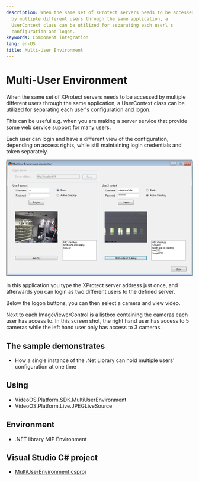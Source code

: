 ```yaml
---
description: When the same set of XProtect servers needs to be accessed
  by multiple different users through the same application, a
  UserContext class can be utilized for separating each user\'s
  configuration and logon.
keywords: Component integration
lang: en-US
title: Multi-User Environment
---
```


# Multi-User Environment

When the same set of XProtect servers needs to be accessed by multiple
different users through the same application, a UserContext class can be
utilized for separating each user\'s configuration and logon.

This can be useful e.g. when you are making a server service that
provide some web service support for many users.

Each user can login and have a different view of the configuration,
depending on access rights, while still maintaining login credentials
and token separately.

![](MultiUserEnvironment1.png)

In this application you type the XProtect server address just once, and
afterwards you can login as two different users to the defined server.

Below the logon buttons, you can then select a camera and view video.

Next to each ImageViewerControl is a listbox containing the cameras each
user has access to. In this screen shot, the right hand user has access
to 5 cameras while the left hand user only has access to 3 cameras.

## The sample demonstrates

-   How a single instance of the .Net Library can hold multiple users\'
    configuration at one time

## Using

-   VideoOS.Platform.SDK.MultiUserEnvironment
-   VideoOS.Platform.Live.JPEGLiveSource

## Environment

-   .NET library MIP Environment

## Visual Studio C\# project

-   [MultiUserEnvironment.csproj](javascript:openLink('..\\\\ComponentSamples\\\\MultiUserEnvironment\\\\MultiUserEnvironment.csproj');)
